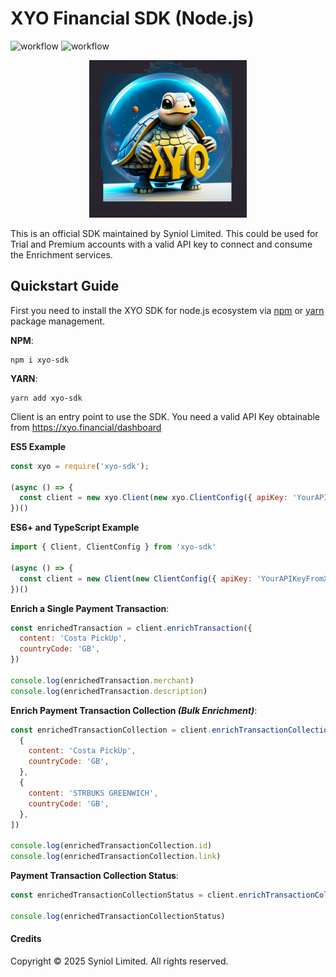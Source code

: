# XYO Financial SDK (Node.js)
![workflow](https://github.com/syniol/xyo-sdk-node/actions/workflows/makefile.yml/badge.svg)    ![workflow](https://github.com/syniol/xyo-sdk-node/actions/workflows/npm_publish.yml/badge.svg)

<p align="center">
    <a href="https://xyo.financial" target="blank"><img alt="node.js (Turtle) Mascot" width="50%" src="https://github.com/syniol/xyo-sdk-node/blob/main/docs/mascot.png?raw=true" /></a>
</p>

This is an official SDK maintained by Syniol Limited. This could be used for Trial and Premium accounts with a valid 
API key to connect and consume the Enrichment services.


## Quickstart Guide
First you need to install the XYO SDK for node.js ecosystem via [npm](https://npmjs.com) or [yarn](https://yarnpkg.com) package management.

__NPM__:
```shell
npm i xyo-sdk
```

__YARN__:
```shell
yarn add xyo-sdk
```

Client is an entry point to use the SDK. You need a valid API Key obtainable from https://xyo.financial/dashboard

__ES5 Example__
```js
const xyo = require('xyo-sdk');

(async () => {
  const client = new xyo.Client(new xyo.ClientConfig({ apiKey: 'YourAPIKeyFromXYO.FinancialDashboard' }))
})()
```

__ES6+ and TypeScript Example__
```js
import { Client, ClientConfig } from 'xyo-sdk'

(async () => {
  const client = new Client(new ClientConfig({ apiKey: 'YourAPIKeyFromXYO.FinancialDashboard' }))
})()
```

__Enrich a Single Payment Transaction__:
```js
const enrichedTransaction = client.enrichTransaction({
  content: 'Costa PickUp',
  countryCode: 'GB',
})

console.log(enrichedTransaction.merchant)
console.log(enrichedTransaction.description)
```

__Enrich Payment Transaction Collection _(Bulk Enrichment)___:
```js
const enrichedTransactionCollection = client.enrichTransactionCollection([
  { 
    content: 'Costa PickUp',
    countryCode: 'GB',
  },
  {
    content: 'STRBUKS GREENWICH',
    countryCode: 'GB',
  },
])

console.log(enrichedTransactionCollection.id)
console.log(enrichedTransactionCollection.link)
```

__Payment Transaction Collection Status__:
```js
const enrichedTransactionCollectionStatus = client.enrichTransactionCollectionStatus(enrichedTransactionCollection.id)

console.log(enrichedTransactionCollectionStatus)
```


#### Credits
Copyright &copy; 2025 Syniol Limited. All rights reserved.
